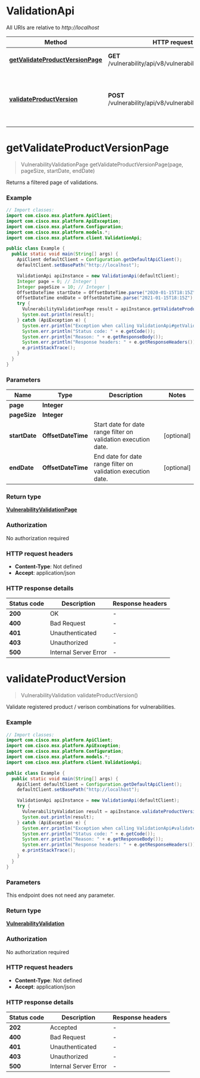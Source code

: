 # ValidationApi

All URIs are relative to *http://localhost*

Method | HTTP request | Description
------------- | ------------- | -------------
[**getValidateProductVersionPage**](ValidationApi.md#getValidateProductVersionPage) | **GET** /vulnerability/api/v8/vulnerabilities/validations | Returns a filtered page of validations.
[**validateProductVersion**](ValidationApi.md#validateProductVersion) | **POST** /vulnerability/api/v8/vulnerabilities/validations | Validate registered product / verison combinations for vulnerabilities.


<a name="getValidateProductVersionPage"></a>
# **getValidateProductVersionPage**
> VulnerabilityValidationPage getValidateProductVersionPage(page, pageSize, startDate, endDate)

Returns a filtered page of validations.

### Example
```java
// Import classes:
import com.cisco.msx.platform.ApiClient;
import com.cisco.msx.platform.ApiException;
import com.cisco.msx.platform.Configuration;
import com.cisco.msx.platform.models.*;
import com.cisco.msx.platform.client.ValidationApi;

public class Example {
  public static void main(String[] args) {
    ApiClient defaultClient = Configuration.getDefaultApiClient();
    defaultClient.setBasePath("http://localhost");

    ValidationApi apiInstance = new ValidationApi(defaultClient);
    Integer page = 0; // Integer | 
    Integer pageSize = 10; // Integer | 
    OffsetDateTime startDate = OffsetDateTime.parse("2020-01-15T18:15Z"); // OffsetDateTime | Start date for date range filter on validation execution date.
    OffsetDateTime endDate = OffsetDateTime.parse("2021-01-15T18:15Z"); // OffsetDateTime | End date for date range filter on validation execution date.
    try {
      VulnerabilityValidationPage result = apiInstance.getValidateProductVersionPage(page, pageSize, startDate, endDate);
      System.out.println(result);
    } catch (ApiException e) {
      System.err.println("Exception when calling ValidationApi#getValidateProductVersionPage");
      System.err.println("Status code: " + e.getCode());
      System.err.println("Reason: " + e.getResponseBody());
      System.err.println("Response headers: " + e.getResponseHeaders());
      e.printStackTrace();
    }
  }
}
```

### Parameters

Name | Type | Description  | Notes
------------- | ------------- | ------------- | -------------
 **page** | **Integer**|  |
 **pageSize** | **Integer**|  |
 **startDate** | **OffsetDateTime**| Start date for date range filter on validation execution date. | [optional]
 **endDate** | **OffsetDateTime**| End date for date range filter on validation execution date. | [optional]

### Return type

[**VulnerabilityValidationPage**](VulnerabilityValidationPage.md)

### Authorization

No authorization required

### HTTP request headers

 - **Content-Type**: Not defined
 - **Accept**: application/json

### HTTP response details
| Status code | Description | Response headers |
|-------------|-------------|------------------|
**200** | OK |  -  |
**400** | Bad Request |  -  |
**401** | Unauthenticated |  -  |
**403** | Unauthorized |  -  |
**500** | Internal Server Error |  -  |

<a name="validateProductVersion"></a>
# **validateProductVersion**
> VulnerabilityValidation validateProductVersion()

Validate registered product / verison combinations for vulnerabilities.

### Example
```java
// Import classes:
import com.cisco.msx.platform.ApiClient;
import com.cisco.msx.platform.ApiException;
import com.cisco.msx.platform.Configuration;
import com.cisco.msx.platform.models.*;
import com.cisco.msx.platform.client.ValidationApi;

public class Example {
  public static void main(String[] args) {
    ApiClient defaultClient = Configuration.getDefaultApiClient();
    defaultClient.setBasePath("http://localhost");

    ValidationApi apiInstance = new ValidationApi(defaultClient);
    try {
      VulnerabilityValidation result = apiInstance.validateProductVersion();
      System.out.println(result);
    } catch (ApiException e) {
      System.err.println("Exception when calling ValidationApi#validateProductVersion");
      System.err.println("Status code: " + e.getCode());
      System.err.println("Reason: " + e.getResponseBody());
      System.err.println("Response headers: " + e.getResponseHeaders());
      e.printStackTrace();
    }
  }
}
```

### Parameters
This endpoint does not need any parameter.

### Return type

[**VulnerabilityValidation**](VulnerabilityValidation.md)

### Authorization

No authorization required

### HTTP request headers

 - **Content-Type**: Not defined
 - **Accept**: application/json

### HTTP response details
| Status code | Description | Response headers |
|-------------|-------------|------------------|
**202** | Accepted |  -  |
**400** | Bad Request |  -  |
**401** | Unauthenticated |  -  |
**403** | Unauthorized |  -  |
**500** | Internal Server Error |  -  |

